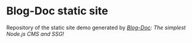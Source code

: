 # Blog-Doc static site

Repository of the static site demo generated by _[Blog-Doc](https://blog-doc.pages.dev/): The simplest Node.js CMS and SSG!_
